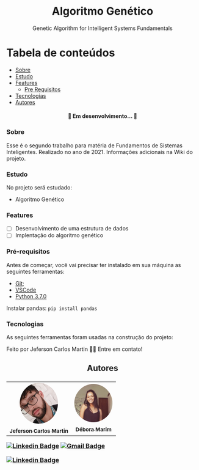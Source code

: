 <h1 align="center">Algoritmo Genético</h1>
<p align="center">Genetic Algorithm for Intelligent Systems Fundamentals</p>

Tabela de conteúdos
=================
<!--ts-->
   * [Sobre](#sobre)
   * [Estudo](#estudo)
   * [Features](#features)
      * [Pre Requisitos](#pré-requisitos)
   * [Tecnologias](#tecnologias)
   * [Autores](#autores)
<!--te-->

<h4 align="center"> 
	🚧  Em desenvolvimento...  🚧
</h4>

### Sobre

Esse é o segundo trabalho para matéria de Fundamentos de Sistemas Inteligentes. Realizado no ano de 2021.
Informações adicionais na Wiki do projeto.

### Estudo

No projeto será estudado:
- Algoritmo Genético

### Features

- [ ] Desenvolvimento de uma estrutura de dados
- [ ] Implentação do algoritmo genético

### Pré-requisitos

Antes de começar, você vai precisar ter instalado em sua máquina as seguintes ferramentas:<br>
- [Git](https://git-scm.com);<br>
- [VSCode](https://code.visualstudio.com/)
- [Python 3.7.0](https://www.python.org/ftp/python/3.7.0/python-3.7.0-amd64.exe)

Instalar pandas:
``pip install pandas``

### Tecnologias

As seguintes ferramentas foram usadas na construção do projeto:

Feito por Jeferson Carlos Martin 👋🏽 Entre em contato!

<h2 align="center">Autores<h3/>

<table align="center">
  <tr>
    <td align="center"><a href="https://github.com/jefersoncmn"><img style="border-radius: 50%;" src="./public/jefersonphoto.jpeg" width="100px;" alt=""/><br/><sub><b>Jeferson Carlos Martin</b></sub></a><br /><a href="https://github.com/jefersoncmn" title="Jeferson Carlos Martin"></a>
    </td>
    <td align="center"><a href="https://github.com/iDeeby"><img style="border-radius: 50%;" src="./public/deboraphoto.jfif" width="100px;" alt=""/><br/><sub><b>Débora Marim</b></sub></a><br /><a href="https://github.com/iDeeby" title="Débora Marim"></a>
    </td>
</table>
	
[![Linkedin Badge](https://img.shields.io/badge/-Jefersoncmn-blue?style=flat-square&logo=Linkedin&logoColor=white&link=https://www.linkedin.com/in/jefcmn/)](https://www.linkedin.com/in/jefcmn/) 
[![Gmail Badge](https://img.shields.io/badge/-jefersoncmnn@gmail.com-c14438?style=flat-square&logo=Gmail&logoColor=white&link=mailto:jefersoncmnn@gmail.com)](mailto:jefersoncmnn@gmail.com)

[![Linkedin Badge](https://img.shields.io/badge/-Debora_Marim-blue?style=flat-square&logo=Linkedin&logoColor=white&link=https://www.linkedin.com/in/débora-marim-6b3b97193/)](https://www.linkedin.com/in/débora-marim-6b3b97193/) 
